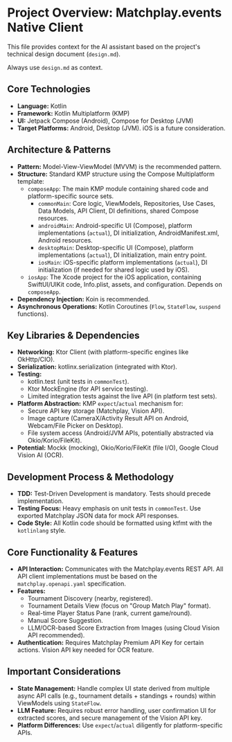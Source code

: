 # Project Overview: Matchplay.events Native Client

This file provides context for the AI assistant based on the project's technical design document (`design.md`).

Always use `design.md` as context.

## Core Technologies

* **Language:** Kotlin
* **Framework:** Kotlin Multiplatform (KMP)
* **UI:** Jetpack Compose (Android), Compose for Desktop (JVM)
* **Target Platforms:** Android, Desktop (JVM). iOS is a future consideration.

## Architecture & Patterns

* **Pattern:** Model-View-ViewModel (MVVM) is the recommended pattern.
* **Structure:** Standard KMP structure using the Compose Multiplatform template:
  * `composeApp`: The main KMP module containing shared code and platform-specific source sets.
    * `commonMain`: Core logic, ViewModels, Repositories, Use Cases, Data Models, API Client, DI definitions, shared Compose resources.
    * `androidMain`: Android-specific UI (Compose), platform implementations (`actual`), DI initialization, AndroidManifest.xml, Android resources.
    * `desktopMain`: Desktop-specific UI (Compose), platform implementations (`actual`), DI initialization, main entry point.
    * `iosMain`: iOS-specific platform implementations (`actual`), DI initialization (if needed for shared logic used by iOS).
  * `iosApp`: The Xcode project for the iOS application, containing SwiftUI/UIKit code, Info.plist, assets, and configuration. Depends on `composeApp`.
* **Dependency Injection:** Koin is recommended.
* **Asynchronous Operations:** Kotlin Coroutines (`Flow`, `StateFlow`, `suspend` functions).

## Key Libraries & Dependencies

* **Networking:** Ktor Client (with platform-specific engines like OkHttp/CIO).
* **Serialization:** kotlinx.serialization (integrated with Ktor).
* **Testing:**
  * kotlin.test (unit tests in `commonTest`).
  * Ktor MockEngine (for API service testing).
  * Limited integration tests against the live API (in platform test sets).
* **Platform Abstraction:** KMP `expect`/`actual` mechanism for:
  * Secure API key storage (Matchplay, Vision API).
  * Image capture (CameraX/Activity Result API on Android, Webcam/File Picker on Desktop).
  * File system access (Android/JVM APIs, potentially abstracted via Okio/Korio/FileKit).
* **Potential:** Mockk (mocking), Okio/Korio/FileKit (file I/O), Google Cloud Vision AI (OCR).

## Development Process & Methodology

* **TDD:** Test-Driven Development is mandatory. Tests should precede implementation.
* **Testing Focus:** Heavy emphasis on unit tests in `commonTest`. Use exported Matchplay JSON data for mock API responses.
* **Code Style:** All Kotlin code should be formatted using ktfmt with the `kotlinlang` style.

## Core Functionality & Features

* **API Interaction:** Communicates with the Matchplay.events REST API. All API client implementations must be based on the `matchplay.openapi.yaml` specification.
* **Features:**
  * Tournament Discovery (nearby, registered).
  * Tournament Details View (focus on "Group Match Play" format).
  * Real-time Player Status Pane (rank, current game/round).
  * Manual Score Suggestion.
  * LLM/OCR-based Score Extraction from Images (using Cloud Vision API recommended).
* **Authentication:** Requires Matchplay Premium API Key for certain actions. Vision API key needed for OCR feature.

## Important Considerations

* **State Management:** Handle complex UI state derived from multiple async API calls (e.g., tournament details + standings + rounds) within ViewModels using `StateFlow`.
* **LLM Feature:** Requires robust error handling, user confirmation UI for extracted scores, and secure management of the Vision API key.
* **Platform Differences:** Use `expect`/`actual` diligently for platform-specific APIs.
